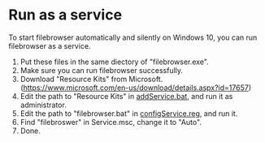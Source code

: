 # Run as a service
To start filebrowser automatically and silently on Windows 10, you can run filebrowser as a service.

1. Put these files in the same diectory of "filebrowser.exe".
2. Make sure you can run filebrowser successfully.
3. Download "Resource Kits" from Microsoft. (https://www.microsoft.com/en-us/download/details.aspx?id=17657)
4. Edit the path to "Resource Kits" in [addService.bat](addService.bat), and run it as administrator.
5. Edit the path to "filebrowser.bat" in [configService.reg](configService.reg), and run it.
6. Find "filebroswer" in  Service.msc, change it to "Auto".
7. Done.
